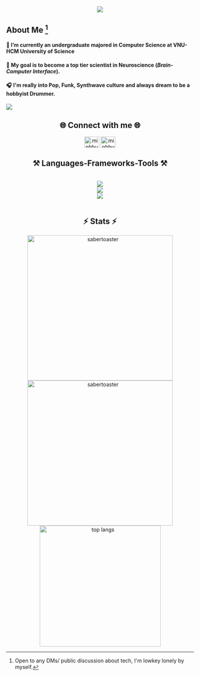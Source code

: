 <h1 align="center">
    <img src="https://readme-typing-svg.herokuapp.com/?font=Righteous&size=35&center=true&vCenter=true&width=500&height=70&duration=4000&lines=Hi+There!+👋;</>+I'm+Minh+Huy!;You+can+call+me+Saber" />
</h1>

## About Me  [^1]

#### 🔭 I’m currently an undergraduate majored in Computer Science at **VNU-HCM University of Science**

#### 🎯 My goal is to become **a top tier scientist in Neuroscience** (_Brain-Computer Interface_).

#### 🎧 I'm really into Pop, Funk, Synthwave culture and always dream to be a hobbyist Drummer.

<a href="https://github.com/antonkomarev/github-profile-views-counter"> <img src="https://komarev.com/ghpvc/?username=sabertoaster&style=for-the-badge"> </a>

<h2 align="center">🌐 Connect with me 🌐</h2>
<div align="center">
<a href="https://fb.com/maiducminhhuy" target="blank"><img align="center" src="https://raw.githubusercontent.com/rahuldkjain/github-profile-readme-generator/master/src/images/icons/Social/facebook.svg" alt="minhhuy" height="30" width="40" /></a>
<a href="https://linkedin.com/in/sabertoaster" target="blank"><img align="center" src="https://raw.githubusercontent.com/rahuldkjain/github-profile-readme-generator/master/src/images/icons/Social/linked-in-alt.svg" alt="minhhuy" height="30" width="40" /></a>
</div>
<!--
[![Facebook](https://img.shields.io/badge/Facebook-%231877F2.svg?logo=Facebook&logoColor=white)](https://www.facebook.com/oxyzgiahuy) [![LinkedIn](https://img.shields.io/badge/LinkedIn-%230077B5.svg?logo=linkedin&logoColor=white)](https://linkedin.com/in/thgiahuy)
-->
<h2 align="center">⚒️ Languages-Frameworks-Tools ⚒️</h2>
<br/>
<div align="center">
    <img src="https://skillicons.dev/icons?i=c,cpp,python,matlab,r" /><br>
    <img src="https://skillicons.dev/icons?i=opencv,sklearn,latex,pytorch" /><br>
    <img src="https://skillicons.dev/icons?i=vscode,git,github,anaconda,clion,pycharm" /><br>
</div>
<br/>
<!--
![C++](https://img.shields.io/badge/c++-%2300599C.svg?style=flat&logo=c%2B%2B&logoColor=white) ![C](https://img.shields.io/badge/c-%2300599C.svg?style=flat&logo=c&logoColor=white) ![LaTeX](https://img.shields.io/badge/latex-%23008080.svg?style=flat&logo=latex&logoColor=white) ![Python](https://img.shields.io/badge/python-3670A0?style=flat&logo=python&logoColor=ffdd54) ![NumPy](https://img.shields.io/badge/numpy-%23013243.svg?style=flat&logo=numpy&logoColor=white) ![Pandas](https://img.shields.io/badge/pandas-%23150458.svg?style=flat&logo=pandas&logoColor=white) ![Matplotlib](https://img.shields.io/badge/Matplotlib-%23ffffff.svg?style=flat&logo=Matplotlib&logoColor=black) ![GitHub](https://img.shields.io/badge/github-%23121011.svg?style=flat&logo=github&logoColor=white) ![Markdown](https://img.shields.io/badge/markdown-%23000000.svg?style=flat&logo=markdown&logoColor=white) ![MySQL](https://img.shields.io/badge/mysql-4479A1.svg?style=flat&logo=mysql&logoColor=white) ![JavaScript](https://img.shields.io/badge/javascript-%23323330.svg?style=flat&logo=javascript&logoColor=%23F7DF1E) ![P5js](https://img.shields.io/badge/p5.js-ED225D?style=flat&logo=p5.js&logoColor=FFFFFF) ![R](https://img.shields.io/badge/r-%23276DC3.svg?style=flat&logo=r&logoColor=white) ![Adobe Illustrator](https://img.shields.io/badge/adobe%20illustrator-%23FF9A00.svg?style=flat&logo=adobe%20illustrator&logoColor=white) ![Notion](https://img.shields.io/badge/Notion-%23000000.svg?style=flat&logo=notion&logoColor=white)
-->
<!--
<div align="center">
  <h2>🐍 My Contributions 🐍</h2>
  <br>
  <img alt="snake eating my contributions" src="https://raw.githubusercontent.com/salesp07/salesp07/output/github-contribution-grid-snake.svg" />
  <br/><br/><br/>
</div>
-->

<h2 align="center">⚡ Stats ⚡</h2>
<div align=center>
  <img width=390 src="https://github-readme-stats.vercel.app/api?username=sabertoaster&show_icons=true&locale=en&theme=react" alt="sabertoaster" />
  <img width=390 src="https://github-readme-streak-stats.herokuapp.com/?user=sabertoaster&&theme=react" alt="sabertoaster"alt="readme stats" />
  <img width=325 align="center" src="https://github-readme-stats-salesp07.vercel.app/api/top-langs/?username=sabertoaster&langs_count=8&layout=compact&theme=react&border_radius=10&size_weight=0.5&count_weight=0.5&exclude_repo=github-readme-stats" alt="top langs" />
</div>
<!--
<p><img align="left" src="https://github-readme-stats.vercel.app/api/top-langs?username=oxyzgiahuy&show_icons=true&locale=en&layout=compact&theme=tokyonight" alt="oxyzgiahuy" /></p>
-->

<!--
<p>&nbsp;<img align="center" src="https://github-readme-stats.vercel.app/api?username=oxyzgiahuy&show_icons=true&locale=en&theme=react" alt="oxyzgiahuy" /></p>

<p><img align="center" src="https://github-readme-streak-stats.herokuapp.com/?user=oxyzgiahuy&&theme=react" alt="oxyzgiahuy" /></p>

<p align="left"> <a href="https://github.com/ryo-ma/github-profile-trophy"><img src="https://github-profile-trophy.vercel.app/?username=oxyzgiahuy" alt="oxyzgiahuy" /></a> </p>

<p align="left"> <a href="https://twitter.com/" target="blank"><img src="https://img.shields.io/twitter/follow/?logo=twitter&style=for-the-badge" alt="" /></a> </p>
-->
[^1]: Open to any DMs/ public discussion about tech, I'm lowkey lonely by myself.
